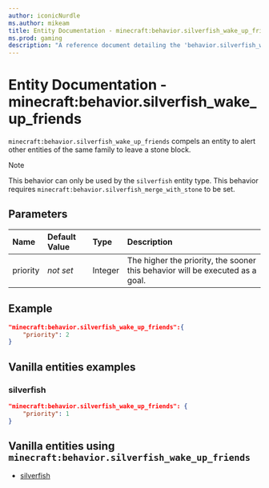```yaml
---
author: iconicNurdle
ms.author: mikeam
title: Entity Documentation - minecraft:behavior.silverfish_wake_up_friends
ms.prod: gaming
description: "A reference document detailing the 'behavior.silverfish_wake_up_friends' entity goal"
---
```


# Entity Documentation - minecraft:behavior.silverfish_wake_up_friends

`minecraft:behavior.silverfish_wake_up_friends` compels an entity to alert other entities of the same family to leave a stone block.

> [!NOTE]
> This behavior can only be used by the `silverfish` entity type.
> This behavior requires `minecraft:behavior.silverfish_merge_with_stone` to be set.

## Parameters

|Name |Default Value  |Type  |Description  |
|:----------|:----------|:----------|:----------|
|priority|*not set*|Integer|The higher the priority, the sooner this behavior will be executed as a goal.|

## Example

```json
"minecraft:behavior.silverfish_wake_up_friends":{
    "priority": 2
}
```

## Vanilla entities examples

### silverfish

```json
"minecraft:behavior.silverfish_wake_up_friends": {
    "priority": 1
}
```

## Vanilla entities using `minecraft:behavior.silverfish_wake_up_friends`

- [silverfish](../../../../Source/VanillaBehaviorPack_Snippets/entities/silverfish.md)
